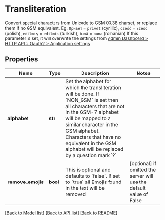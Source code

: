 # Transliteration

Convert special characters from Unicode to GSM 03.38 charset, or replace them if no GSM equivalent.   Eg. `Привет` = `privet` (cyrillic), `cześć` = `czesc` (polish), `edilmiş` = `edilmis` (turkish), `bună` = `buna` (romanian)  If this parameter is set, it will overwrite the settings from [Admin Dashboard > HTTP API > Oauth2 > Application settings](#)

## Properties
Name | Type | Description | Notes
------------ | ------------- | ------------- | -------------
**alphabet** | **str** | Set the alphabet for which the transliteration will be done. If &#x60;NON_GSM&#x60; is set then all characters that are not in the GSM-7 alphabet will be mapped to a similar character in the GSM alphabet. Characters that have no equivalent  in the GSM alphabet will be replaced by a question mark &#x60;?&#x60; | 
**remove_emojis** | **bool** | This is optional and defaults to &#x60;false&#x60;. If set to &#x60;true&#x60; all Emojis found in the text will be removed | [optional]  if omitted the server will use the default value of False


[[Back to Model list]](../../README.md#models) [[Back to API list]](../../README.md#available-methods) [[Back to README]](../../README.md)



